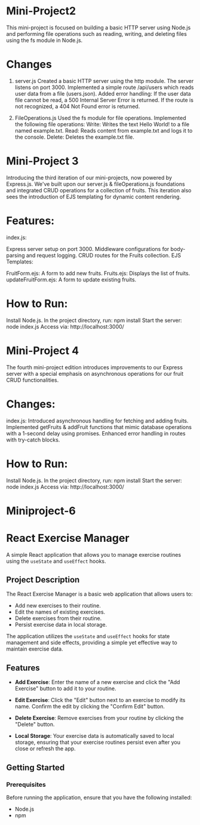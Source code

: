 # Mini-Project2 

This mini-project is focused on building a basic HTTP server using Node.js and performing file operations such as reading, writing, and deleting files using the fs module in Node.js.

# Changes

1. server.js
Created a basic HTTP server using the http module.
The server listens on port 3000.
Implemented a simple route /api/users which reads user data from a file (users.json).
Added error handling: If the user data file cannot be read, a 500 Internal Server Error is returned. If the route is not recognized, a 404 Not Found error is returned.

2. FileOperations.js
Used the fs module for file operations.
Implemented the following file operations:
Write: Writes the text Hello World! to a file named example.txt.
Read: Reads content from example.txt and logs it to the console.
Delete: Deletes the example.txt file.





# Mini-Project 3 

Introducing the third iteration of our mini-projects, now powered by Express.js. We've built upon our server.js & fileOperations.js foundations and integrated CRUD operations for a collection of fruits. This iteration also sees the introduction of EJS templating for dynamic content rendering.

# Features:

index.js:

Express server setup on port 3000.
Middleware configurations for body-parsing and request logging.
CRUD routes for the Fruits collection.
EJS Templates:

FruitForm.ejs: A form to add new fruits.
Fruits.ejs: Displays the list of fruits.
updateFruitForm.ejs: A form to update existing fruits.


# How to Run:
Install Node.js.
In the project directory, run: npm install
Start the server: node index.js
Access via: http://localhost:3000/



# Mini-Project 4

The fourth mini-project edition introduces improvements to our Express server with a special emphasis on asynchronous operations for our fruit CRUD functionalities.

# Changes:
index.js:
Introduced asynchronous handling for fetching and adding fruits.
Implemented getFruits & addFruit functions that mimic database operations with a 1-second delay using promises.
Enhanced error handling in routes with try-catch blocks.

# How to Run:
Install Node.js.
In the project directory, run: npm install
Start the server: node index.js
Access via: http://localhost:3000/




# Miniproject-6 

# React Exercise Manager

A simple React application that allows you to manage exercise routines using the `useState` and `useEffect` hooks.


## Project Description

The React Exercise Manager is a basic web application that allows users to:

- Add new exercises to their routine.
- Edit the names of existing exercises.
- Delete exercises from their routine.
- Persist exercise data in local storage.

The application utilizes the `useState` and `useEffect` hooks for state management and side effects, providing a simple yet effective way to maintain exercise data.

## Features

- **Add Exercise**: Enter the name of a new exercise and click the "Add Exercise" button to add it to your routine.

- **Edit Exercise**: Click the "Edit" button next to an exercise to modify its name. Confirm the edit by clicking the "Confirm Edit" button.

- **Delete Exercise**: Remove exercises from your routine by clicking the "Delete" button.

- **Local Storage**: Your exercise data is automatically saved to local storage, ensuring that your exercise routines persist even after you close or refresh the app.

## Getting Started

### Prerequisites

Before running the application, ensure that you have the following installed:
- Node.js
- npm

